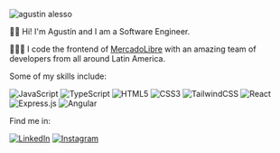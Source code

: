 ![agustin alesso ](https://user-images.githubusercontent.com/111456041/188337708-0ff8a448-a5c3-47b2-a906-47ca3a971f38.png)

🖖🏻 Hi! I'm Agustín and I am a Software Engineer.

👨🏻‍💻 I code the frontend of [MercadoLibre](https://www.mercadolibre.com) with an amazing team of developers from all around Latin America.

Some of my skills include:

![JavaScript](https://img.shields.io/badge/javascript-%23323330.svg?style=for-the-badge&logo=javascript&logoColor=%23F7DF1E)
![TypeScript](https://img.shields.io/badge/typescript-%23007ACC.svg?style=for-the-badge&logo=typescript&logoColor=white)
![HTML5](https://img.shields.io/badge/html5-%23E34F26.svg?style=for-the-badge&logo=html5&logoColor=white)
![CSS3](https://img.shields.io/badge/css3-%231572B6.svg?style=for-the-badge&logo=css3&logoColor=white)
![TailwindCSS](https://img.shields.io/badge/tailwindcss-%2338B2AC.svg?style=for-the-badge&logo=tailwind-css&logoColor=white)
![React](https://img.shields.io/badge/react-%2320232a.svg?style=for-the-badge&logo=react&logoColor=%2361DAFB)
![Express.js](https://img.shields.io/badge/express.js-%23404d59.svg?style=for-the-badge&logo=express&logoColor=%2361DAFB)
![Angular](https://img.shields.io/badge/angular-%23DD0031.svg?style=for-the-badge&logo=angular&logoColor=white)

Find me in:

[![LinkedIn](https://img.shields.io/badge/linkedin-%230077B5.svg?style=for-the-badge&logo=linkedin&logoColor=white)](https://www.linkedin.com/in/agustinalesso/)
[![Instagram](https://img.shields.io/badge/Instagram-%23E4405F.svg?style=for-the-badge&logo=Instagram&logoColor=white)](https://instagram.com/agualesso)
